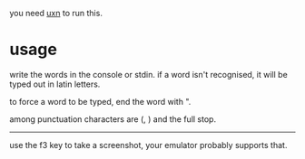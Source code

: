 you need [uxn](https://100r.co/site/uxn.html) to run this.

# usage

write the words in the console or stdin. if a word isn't recognised, it will be typed out in latin letters.

to force a word to be typed, end the word with ".

among punctuation characters are (, ) and the full stop.

---

use the f3 key to take a screenshot, your emulator probably supports that.